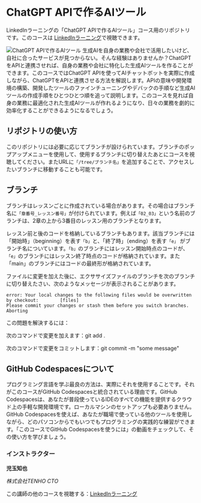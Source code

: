# ChatGPT APIで作るAIツール
LinkedInラーニングの「ChatGPT APIで作るAIツール」コース用のリポジトリです。このコースは [LinkedInラーニング][lil-course-url]で視聴できます。

![ChatGPT APIで作るAIツール][lil-thumbnail-url] 
生成AIを自身の業務や会社で活用したいけど、自社に合ったサービスが見つからない。そんな経験はありませんか？ChatGPTをAPIと連携させれば、自身の業務や会社に特化した生成AIツールを作ることができます。このコースではChatGPT APIを使ってAIチャットボットを実際に作成しながら、ChatGPTをAPIと連携させる方法を解説します。APIの意味や開発環境の構築、開発したツールのファインチューニングやデバックの手順など生成AIツールの作成手順をひとつひとつ順を追って説明します。このコースを見れば自身の業務に最適化された生成AIツールが作れるようになり、日々の業務を劇的に効率化することができるようになるでしょう。

## リポジトリの使い方
このリポジトリには必要に応じてブランチが設けられています。ブランチのポップアップメニューを使用して、使用するブランチに切り替えたあとにコースを視聴してください。またURLに`「/tree/ブランチ名」`を追加することで、アクセスしたいブランチに移動することも可能です。

## ブランチ
ブランチはレッスンごとに作成されている場合があります。その場合はブランチ名に`「章番号_レッスン番号」`が付けられています。例えば`「02_03」`という名前のブランチは、2章の上から3番目のレッスン用のブランチとなります。

レッスン前と後のコードを格納しているブランチもあります。該当ブランチには「開始時」（beginning）を表す`「b」`と、「終了時」（ending）を表す`「e」` がブランチ名についています。`「b」`のブランチにはレッスン開始時点のコードが、`「e」`のブランチにはレッスン終了時点のコードが格納されています。また「main」のブランチにはコードの最終形が格納されています。

ファイルに変更を加えた後に、エクササイズファイルのブランチを次のブランチに切り替えたさい、次のようなメッセージが表示されることがあります。

    error: Your local changes to the following files would be overwritten by checkout:        [files]
    Please commit your changes or stash them before you switch branches.
    Aborting

この問題を解決するには：
	
次のコマンドで変更を加えます：git add .

次のコマンドで変更をコミットします：git commit -m "some message"

## GitHub Codespacesについて
プログラミング言語を学ぶ最良の方法は、実際にそれを使用することです。それがこのコースがGitHub Codespacesと統合されている理由です。GitHub Codespacesは、あなたが普段使っているIDEのすべての機能を提供するクラウド上の手軽な開発環境です。ローカルマシンのセットアップも必要ありません。 GitHub Codespacesを使えば、あなたが職場で使っている他のツールを使用しながら、どのパソコンからでもいつでもプログラミングの実践的な練習ができます。「このコースでGitHub Codespacesを使うには」の動画をチェックして、その使い方を学びましょう。

### インストラクター

**児玉知也**

_株式会社TENHO CTO_

この講師の他のコースを視聴する：[LinkedInラーニング](https://www.linkedin.com/learning/instructors/20257002)

[lil-course-url]: (https://www.linkedin.com/learning/making-ai-tools-with-chatgpt-api/)https://www.linkedin.com/learning/making-ai-tools-with-chatgpt-api/
[lil-thumbnail-url]: https://media.licdn.com/dms/image/D4D0DAQEH-kGkU9s0ow/learning-public-crop_675_1200/0/1710193263997?e=2147483647&v=beta&t=wnK85IKMvhxrv-H3-nFJ_8l_RNIhICmVPTfKstd518k

